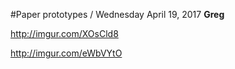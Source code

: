 #Paper prototypes / Wednesday April 19, 2017
**Greg**

http://imgur.com/XOsCld8

http://imgur.com/eWbVYtO

